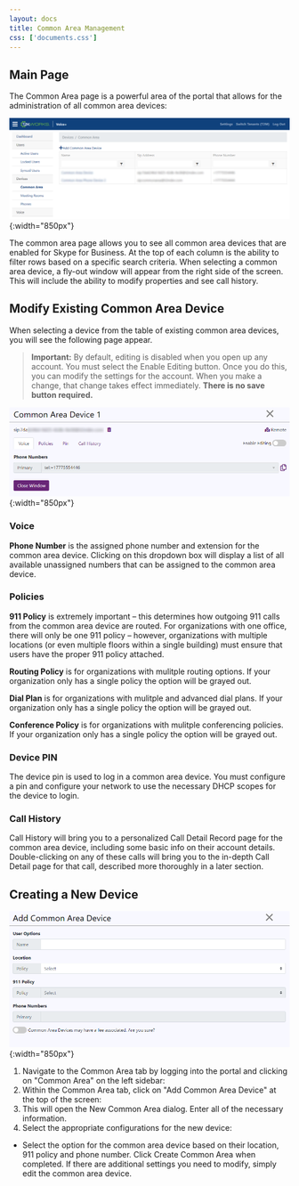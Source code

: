 ```yaml
---
layout: docs
title: Common Area Management
css: ['documents.css']
---
```


## Main Page

The Common Area page is a powerful area of the portal that allows for the administration of all common area devices: 

![Cloud Portal](/assets/images/common.1.png){:width="850px"}

The common area page allows you to see all common area devices that are enabled for Skype for Business.  At the top of each column is the ability to filter rows based on a specific search criteria.  When selecting a common area device, a fly-out window will appear from the right side of the screen.  This will include the ability to modify properties and see call history.

## Modify Existing Common Area Device

When selecting a device from the table of existing common area devices, you will see the following page appear.

> **Important:** By default, editing is disabled when you open up any account.  You must select the Enable Editing button.  Once you do this, you can modify the settings for the account.  When you make a change, that change takes effect immediately.  **There is no save button required.**

![Cloud Portal](/assets/images/common.2.png){:width="850px"}

### Voice

**Phone Number** is the assigned phone number and extension for the common area device. Clicking on this dropdown box will display a list of all available unassigned numbers that can be assigned to the common area device.  

### Policies

**911 Policy** is extremely important – this determines how outgoing 911 calls from the common area device are routed. For organizations with one office, there will only be one 911 policy – however, organizations with multiple locations (or even multiple floors within a single building) must ensure that users have the proper 911 policy attached.  

**Routing Policy** is for organizations with mulitple routing options.  If your organization only has a single policy the option will be grayed out.

**Dial Plan** is for organizations with mulitple and advanced dial plans.  If your organization only has a single policy the option will be grayed out.

**Conference Policy** is for organizations with mulitple conferencing policies.  If your organization only has a single policy the option will be grayed out.

### Device PIN

The device pin is used to log in a common area device.  You must configure a pin and configure your network to use the necessary DHCP scopes for the device to login.

### Call History

Call History will bring you to a personalized Call Detail Record page for the common area device, including some basic info on their account details.  Double-clicking on any of these calls will bring you to the in-depth Call Detail page for that call, described more thoroughly in a later section.

## Creating a New Device

![Cloud Portal](/assets/images/common.3.png){:width="850px"}

1. Navigate to the Common Area tab by logging into the portal and clicking on "Common Area" on the left sidebar: 
2. Within the Common Area tab, click on "Add Common Area Device" at the top of the screen:
3. This will open the New Common Area dialog.  Enter all of the necessary information. 
4. Select the appropriate configurations for the new device: 
- Select the option for the common area device based on their location, 911 policy and phone number.  Click Create Common Area when completed.  If there are additional settings you need to modify, simply edit the common area device.
